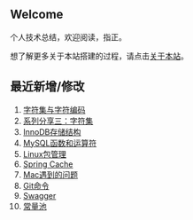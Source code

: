 ## Welcome

个人技术总结，欢迎阅读，指正。

想了解更多关于本站搭建的过程，请点击[关于本站](_docs/AboutMe.md)。

## 最近新增/修改
1. [字符集与字符编码](ComputerBasic/character_set.md)
2. [系列分享三：字符集](Share/character_set.md)
3. [InnoDB存储结构](Database/Mysql/innodb_storage_structure.md)
4. [MySQL函数和运算符](Database/Mysql/mysql_function_operator.md)
5. [Linux包管理](Ops/Linux/linux_package_manage.md)
6. [Spring Cache](Framework/Spring/SpringFramework/spring_cache.md)
7. [Mac遇到的问题](Tool/Mac/mac_problems.md)
8. [Git命令](Tool/Git/git_command.md)
9. [Swagger](JavaTool/swagger.md)
10. [常量池](JavaSE/JavaVirtualMachine/constant_pool.md)

